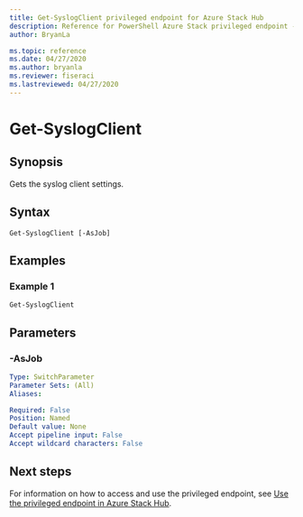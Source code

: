 ```yaml
---
title: Get-SyslogClient privileged endpoint for Azure Stack Hub
description: Reference for PowerShell Azure Stack privileged endpoint - Get-SyslogClient
author: BryanLa

ms.topic: reference
ms.date: 04/27/2020
ms.author: bryanla
ms.reviewer: fiseraci
ms.lastreviewed: 04/27/2020
---
```


# Get-SyslogClient

## Synopsis
Gets the syslog client settings.

## Syntax

```
Get-SyslogClient [-AsJob]
```

## Examples

### Example 1
```
Get-SyslogClient
```

## Parameters

### -AsJob


```yaml
Type: SwitchParameter
Parameter Sets: (All)
Aliases:

Required: False
Position: Named
Default value: None
Accept pipeline input: False
Accept wildcard characters: False
```
## Next steps

For information on how to access and use the privileged endpoint, see [Use the privileged endpoint in Azure Stack Hub](../../operator/azure-stack-privileged-endpoint.md).
